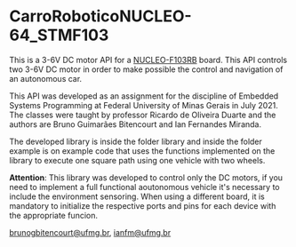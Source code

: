 # CarroRoboticoNUCLEO-64_STMF103

This is a 3-6V DC motor API for a [NUCLEO-F103RB](https://www.st.com/en/evaluation-tools/nucleo-f103rb.html) board. This API controls two 3-6V DC motor in order to make possible the control and navigation of an autonomous car.

This API was developed as an assignment for the discipline of Embedded Systems Programming at Federal University of Minas Gerais in July 2021. The classes were taught by professor Ricardo de Oliveira Duarte and the authors are Bruno Guimarães Bitencourt and Ian Fernandes Miranda.

The developed library is inside the folder library and inside the folder example is on example code that uses the functions implemented on the library to execute one square path using one vehicle with two wheels. 

**Attention**: This library was developed to control only the DC motors, if you need to implement a full functional aoutonomous vehicle it's necessary to include the environment sensoring. When using a different board, it is mandatory to initialize the respective ports and pins for each device with the appropriate funcion.

[brunogbitencourt@ufmg.br](mailto:brunogbitencourt@ufmg.br), [ianfm@ufmg.br](mailto:ianfm@ufmg.br)
